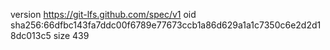 version https://git-lfs.github.com/spec/v1
oid sha256:66dfbc143fa7ddc00f6789e77673ccb1a86d629a1a1c7350c6e2d2d18dc013c5
size 439
